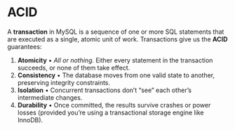 # ACID

A **transaction** in MySQL is a sequence of one or more SQL statements that are executed as a single, atomic unit of work.  Transactions give us the **ACID** guarantees:

1. **Atomicity**
    • *All or nothing.*  Either every statement in the transaction succeeds, or none of them take effect.
2. **Consistency**
    • The database moves from one valid state to another, preserving integrity constraints.
3. **Isolation**
    • Concurrent transactions don’t “see” each other’s intermediate changes.
4. **Durability**
    • Once committed, the results survive crashes or power losses (provided you’re using a transactional storage engine like InnoDB).